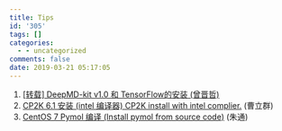 ```yaml
---
title: Tips
id: '305'
tags: []
categories:
  - - uncategorized
comments: false
date: 2019-03-21 05:17:05
---
```


1.  [\[转载\] DeepMD-kit v1.0 和 TensorFlow的安装 (曾晋哲)](/%e8%bd%ac%e8%bd%bd-%e5%ae%89%e8%a3%85-deepmd-kit-v1-0/)
2.  [CP2K 6.1 安装 (intel 编译器) CP2K install with intel complier.](/elementor-612/) (曹立群)
3.  [CentOS 7 Pymol 编译 (Install pymol from source code)](/centos7-%e6%ba%90%e4%bb%a3%e7%a0%81%e5%ae%89%e8%a3%85pymol-%ef%bc%88install-pymol-from-source-code-on-centos7%ef%bc%89/) (朱通)
